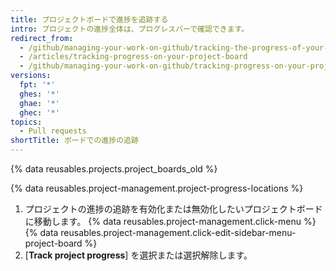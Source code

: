 ```yaml
---
title: プロジェクトボードで進捗を追跡する
intro: プロジェクトの進捗全体は、プログレスバーで確認できます。
redirect_from:
  - /github/managing-your-work-on-github/tracking-the-progress-of-your-work-with-project-boards/tracking-progress-on-your-project-board
  - /articles/tracking-progress-on-your-project-board
  - /github/managing-your-work-on-github/tracking-progress-on-your-project-board
versions:
  fpt: '*'
  ghes: '*'
  ghae: '*'
  ghec: '*'
topics:
  - Pull requests
shortTitle: ボードでの進捗の追跡
---
```


{% data reusables.projects.project_boards_old %}

{% data reusables.project-management.project-progress-locations %}

1. プロジェクトの進捗の追跡を有効化または無効化したいプロジェクトボードに移動します。
{% data reusables.project-management.click-menu %}
{% data reusables.project-management.click-edit-sidebar-menu-project-board %}
4. [**Track project progress**] を選択または選択解除します。
